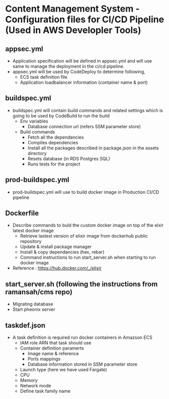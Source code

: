 # Content Management System - Configuration files for CI/CD Pipeline (Used in AWS Developler Tools)

## appsec.yml

+ Application specification will be defined in appsec.yml and will use same to manage the deployment in the ci/cd pipeline.
+ appsec.yml will be used by CodeDeploy to determine following,
  + ECS task definition file
  + Application loadbalancer information (container name & port)

## buildspec.yml

+ buildspec.yml will contain build commands and related settings which is going to be used by CodeBuild to run the build
  + Env variables
    + Database connection url (refers SSM parameter store)
  + Build commands
    + Fetch all the dependancies
    + Compiles dependencies
    + Install all the packages described in package.json in the assets directory
    + Resets database (in RDS Postgres SQL)
    + Runs tests for the project

## prod-buildspec.yml

+ prod-buildspec.yml will use to build docker image in Production CI/CD pipeline

## Dockerfile

+ Describe commands to buld the custom docker image on top of the elxir latest docker image
  + Retrieve lastest version of elixir image from dockerhub public repository
  + Update & install package manager
  + Install & copy dependancies (hex, rebar)
  + Command instructions to run start_server.sh when starting to run docker image
+ Reference : <https://hub.docker.com/_/elixir>

## start_server.sh (following the instructions from ramansah/cms repo)

+ Migrating database
+ Start pheonix server

## taskdef.json

+ A task definition is required run docker containers in Amazson ECS
  + IAM role ARN that task should use
  + Container definition paramerts
    + Image name & reference
    + Ports mappings
    + Database information stored in SSM parameter store
  + Launch type (here we have used Fargate)
  + CPU
  + Memory
  + Network mode
  + Define task family name
